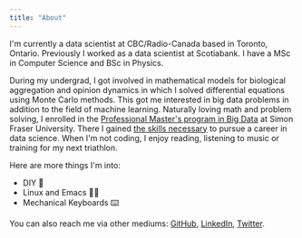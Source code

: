 ```yaml
---
title: "About"
---
```


I'm currently a data scientist at CBC/Radio-Canada based in Toronto, Ontario. Previously I worked as a data scientist at Scotiabank. I have a MSc in Computer Science and BSc in Physics.

During my undergrad, I got involved in mathematical models for biological aggregation and opinion dynamics in which I solved differential equations using Monte Carlo methods. This got me interested in big data problems in addition to the field of machine learning. Naturally loving math and problem solving, I enrolled in the [Professional Master's program in Big Data](https://www.sfu.ca/bigdata) at Simon Fraser University. There I gained [the skills necessary](https://www.youtube.com/watch?v=8bJOuFC4KPI) to pursue a career in data science. When I'm not coding, I enjoy reading, listening to music or training for my next triathlon.

Here are more things I'm into:

* DIY 🔨
* Linux and Emacs 🐱‍💻
* Mechanical Keyboards ⌨️

You can also reach me via other mediums: [GitHub](https://github.com/dtcrout), [LinkedIn](https://www.linkedin.com/in/darshancrout/), [Twitter](https://twitter.com/durshmallow).
